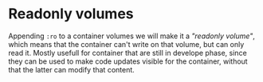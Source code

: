 # Readonly volumes

Appending `:ro` to a container volumes we will make it a *"readonly volume"*,
which means that the container can't write on that volume, but can only read it.
Mostly usefull for container that are still in develope phase, since they can be
used to make code updates visible for the container, without that the latter can
modify that content.
